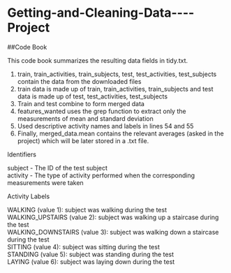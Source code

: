 # Getting-and-Cleaning-Data----Project

##Code Book

This code book summarizes the resulting data fields in tidy.txt.

1. train, train_activities, train_subjects, test, test_activities, test_subjects contain the data from the downloaded files </br>
2. train data is made up of train, train_activities, train_subjects and test data is made up of test, test_activities, test_subjects </br>
3. Train and test combine to form merged data </br>
4. features_wanted uses the grep function to extract only the measurements of mean and standard deviation
5. Used descriptive activity names and labels in lines 54 and 55
4. Finally, merged_data.mean contains the relevant averages (asked in the project) which will be later stored in a .txt file. </br>

Identifiers

subject - The ID of the test subject <br />
activity - The type of activity performed when the corresponding measurements were taken <br />

Activity Labels

WALKING (value 1): subject was walking during the test<br />
WALKING_UPSTAIRS (value 2): subject was walking up a staircase during the test<br />
WALKING_DOWNSTAIRS (value 3): subject was walking down a staircase during the test<br />
SITTING (value 4): subject was sitting during the test<br />
STANDING (value 5): subject was standing during the test<br />
LAYING (value 6): subject was laying down during the test<br />
